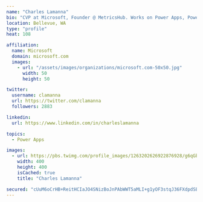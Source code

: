 ```yaml
---
name: "Charles Lamanna"
bio: "CVP at Microsoft, Founder @ MetricsHub. Works on Power Apps, Power Automate, Power Virtual Agent, Common Data Service and Dynamics 365."
location: Bellevue, WA
type: "profile"
heat: 108

affiliation:
  name: Microsoft
  domain: microsoft.com
  images:
    - url: "/assets/images/organizations/microsoft.com-50x50.jpg"
      width: 50
      height: 50

twitter:
  username: clamanna
  url: https://twitter.com/clamanna
  followers: 2883

linkedin:
  url: https://www.linkedin.com/in/charleslamanna

topics:
  - Power Apps

images:
  - url: https://pbs.twimg.com/profile_images/1263202626922876928/g6qGbHZ-_400x400.jpg
    width: 400
    height: 400
    isCached: true
    title: "Charles Lamanna"

secured: "cUuM6oCrHB+ReitHCIaJO4SNizBoJnPAbWWT5aMLI+g1yOF3stqJ36FXdpdSBgYvffe+pEQsM8pjm2zq9z+NTLeZ1IQI/UU2FyIe2t+l9PPXjM29LQPZBIkV6mQX2XQOAMjOvnfNHxI8wtpAKqzaCZI8T7dtvZN12+31m90LUbfi7UmlzxTds8IWejb8CDlKZ9oOjImNs+LH31LYt8lljG3nDNwuIP1d8PFKn17Lq1AWoU5knx/BYR6FW2JciK+kqnurVzJvsVDnPJ0ZYFr93rywI++BOlJJvgx9OdYlXDbeXhpf4TCNQXdRHC/I8vpV4txXB0CqDltWlOyFfJbX8vGcI09YZL9eWJK/GQfAGhA01CODqZgpRa7zVHzhoXK26zVskjVwnLI6SA7e7+JPx5CHrqlvxtBVSjUP60dD51g=;bR7GGDdo4Anxg38MgpEJ9Q=="
---
```


